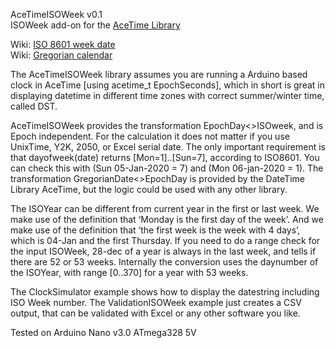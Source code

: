 AceTimeISOWeek v0.1<br>
ISOWeek add-on for the <a href="https://github.com/bxparks/AceTime">AceTime Library</a>

Wiki: <a href="https://en.wikipedia.org/wiki/ISO_week_date">ISO 8601 week date</a><br>
Wiki: <a href="https://en.wikipedia.org/wiki/Gregorian_calendar">Gregorian calendar</a>

The AceTimeISOWeek library assumes you are running a Arduino based clock in AceTime [using acetime_t EpochSeconds], which in short is great in displaying datetime in different time zones with correct summer/winter time, called DST.

AceTimeISOWeek provides the transformation EpochDay<>ISOweek, and is Epoch independent. For the calculation it does not matter if you use UnixTime, Y2K, 2050, or Excel serial date. The only important requirement is that dayofweek(date) returns [Mon=1]..[Sun=7], according to ISO8601. You can check this with (Sun 05-Jan-2020 = 7) and (Mon 06-jan-2020 = 1). The transformation GregorianDate<>EpochDay is provided by the DateTime Library AceTime, but the logic could be used with any other library. 

The ISOYear can be different from current year in the first or last week. We make use of the definition that ‘Monday is the first day of the week’. And we make use of the definition that ‘the first week is the week with 4 days’, which is 04-Jan and the first Thursday. If you need to do a range check for the input ISOWeek, 28-dec of a year is always in the last week, and tells if there are 52 or 53 weeks. Internally the conversion uses the daynumber of the ISOYear, with range [0..370] for a year with 53 weeks.

The ClockSimulator example shows how to display the datestring including ISO Week number. The ValidationISOWeek example just creates a CSV output, that can be validated with Excel or any other software you like.

Tested on Arduino Nano v3.0 ATmega328 5V
